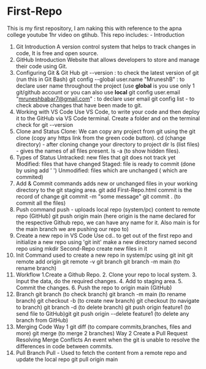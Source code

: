 # First-Repo
This is my first repository, I am naking this  with reference to the apna college youtube 1hr video on gtihub.
This repo includes: - 
Introduction
1. Git Introduction
     A version control system that helps to track changes in code, It is free and open source.
2. GitHub Introduction
     Website that allows developers to store and manage their code using Git.
4. Configuring Git & Git Hub
     git --version : to check the latest version of git (run this in Git Bash)
     git config --global user.name "MruneshB" : to declare user name throughout the project (use **global** is you use only 1 git/github account or you can also use **local**
     git config user.email "mruneshbabar7@gmail.com" : to declare user email
     git config list - to check above changes that have been made to git.
5. Working with VS Code
     Use VS Code, to write your code and then deploy it to the GitHub via VS Code terminal.
     Create a folder and on the terminal check for git --version
6. Clone and Status
     Clone: We can copy any project from git using the git clone (copy any https link from the green code button).
            cd (change directory) - after cloning change your directory to project dir
            ls (list files) - gives the names of all files present.
            ls -a (to show hidden files).
7. Types of Status
     Untracked: new files that git does not track yet
     Modified: files that have changed
     Staged: file is ready to commit (done by using add ' ')
     Unmodified: files which are unchanged ( which are commited)
8. Add & Commit commands
     adds new or unchanged files in your working directory to the git staging area.
          git add First-Repo.html
     commit is the record of change
          git commit -m "some message"
          git commit . (to commit all the files)
9. Push command
     push - uploads local repo (system/pc) content to remote repo (GitHub)
          git push origin main (here origin is the name declared for the respective Github repo, we can have any name for it. Also main is for the main branch we are pushing our repo to)
10. Create a new repo in VS Code 
        Use cd.. to get out of the first repo and initialize a new repo using 'git init'
        make a new directory named second repo using mkdir Second-Repo 
        create new files in it
11. Init Command
        used to create a new repo in system/pc using git init
        git remote add origin <link>
        git remote -v
        git branch
        git branch -m main (to rename branch)
12. Workflow 
        1.Create a Github Repo.
        2. Clone your repo to local system.
        3. Input the data, do the required changes.
        4. Add to staging area.
        5. Commit the changes.
        6. Push the repo to origin main (GitHub)
13. Branch
     git branch (to check branch)
     git branch -m main (to rename branch)
     git checkout -b <branchName> (to create new branch)
     git checkout <branchName> (to navigate to branch) 
     git branch -d <branchName> (to delete branch)
     git push origin feature1 (to send file to GitHub)git
     git push origin --delete feature1 (to delete any branch from GitHub)
14. Merging Code
     Way 1
          git diff <branchName> (to compare commits,branches, files and more)
          git merge <branchName> (to merge 2 branches)
     Way 2
          Create a Pull Request
     Resolving Merge Conflicts
        An event when the git is unable to resolve the differences in code between commits.
15. Pull Branch
      Pull - Used to fetch the content from a remote repo and update the local repo 
      git pull origin main